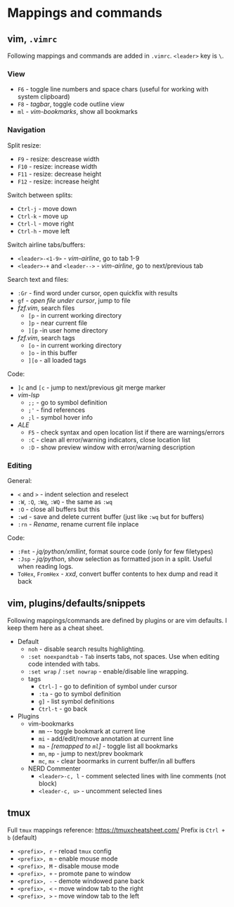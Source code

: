 # Mappings and commands


## vim, `.vimrc`

Following mappings and commands are added in `.vimrc`.
`<leader>` key is `\`.


### View

* `F6` - toggle line numbers and space chars (useful for working with system clipboard)
* `F8` - _tagbar_, toggle code outline view
* `ml` - _vim-bookmarks_, show all bookmarks


### Navigation

Split resize:
* `F9` - resize: descrease width
* `F10` - resize: increase width
* `F11` - resize: decrease height
* `F12` - resize: increase height

Switch between splits:
* `Ctrl-j` - move down
* `Ctrl-k` - move up
* `Ctrl-l` - move right
* `Ctrl-h` - move left

Switch airline tabs/buffers:
* `<leader>-<1-9>` - _vim-airline_, go to tab 1-9
* `<leader>-+` and `<leader-->` - _vim-airline_, go to next/previous tab

Search text and files:
* `:Gr` - find word under cursor, open quickfix with results
* `gf` - _open file under cursor_, jump to file
* _fzf.vim_, search files
  * `[p` - in current working directory
  * `]p` - near current file
  * `][p` -in user home directory
* _fzf.vim_, search tags
  * `[o` - in current working directory
  * `]o` - in this buffer
  * `][o` - all loaded tags

Code:
* `]c` and `[c` - jump to next/previous git merge marker
* _vim-lsp_
  * `;;` - go to symbol definition
  * `;'` - find references
  * `;l` - symbol hover info
* _ALE_
  * `F5` - check syntax and open location list if there are warnings/errors
  * `:C` - clean all error/warning indicators, close location list
  * `:D` - show preview window with error/warning description


### Editing

General:
* `<` and `>` - indent selection and reselect
* `:W`, `:Q`, `:Wq`, `:WQ` - the same as `:wq`
* `:O` - close all buffers but this
* `:wd` - save and delete current buffer (just like `:wq` but for buffers)
* `:rn` - _Rename_, rename current file inplace

Code:
* `:Fmt` - _jq/python/xmllint_, format source code (only for few filetypes)
* `:Jsp` - _jq/python_, show selection as formatted json in a split. Useful when reading logs.
* `ToHex`, `FromHex` - _xxd_, convert buffer contents to hex dump and read it back


## vim, plugins/defaults/snippets

Following mappings/commands are defined by plugins or are vim defaults. I keep them here as a cheat sheet.

* Default
  * `noh` - disable search results highlighting.
  * `:set noexpandtab` - `Tab` inserts tabs, not spaces. Use when editing code intended with tabs.
  * `:set wrap` / `:set nowrap` - enable/disable line wrapping.
  * tags
    * `Ctrl-]` - go to definition of symbol under cursor
    * `:ta` - go to symbol definition
    * `g]` - list symbol definitions
    * `Ctrl-t` - go back
* Plugins
  * vim-bookmarks
    * `mm` -- toggle bookmark at current line
    * `mi` - add/edit/remove annotation at current line
    * `ma` - _[remapped to `ml`]_ - toggle list all bookmarks
    * `mn`, `mp` - jump to next/prev bookmark
    * `mc`, `mx` - clear boormarks in current buffer/in all buffers
  * NERD Commenter
    * `<leader>-c, l` - comment selected lines with line comments (not block)
    * `<leader-c, u>` - uncomment selected lines


## tmux

Full `tmux` mappings reference: https://tmuxcheatsheet.com/
Prefix is `Ctrl + b` (default)

* `<prefix>, r` - reload `tmux` config
* `<prefix>, m` - enable mouse mode
* `<prefix>, M` - disable mouse mode
* `<prefix>, +` - promote pane to window
* `<prefix>, -` - demote windowed pane back
* `<prefix>, <` - move window tab to the right
* `<prefix>, >` - move window tab to the left
